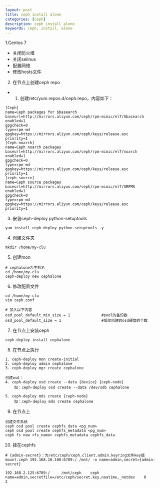 ```yaml
---
layout: post
title: ceph install alone
categories: [ceph]
description: ceph install alone
keywords: ceph, install, alone
---
```


1.Centos 7
+ 关闭防火墙
+ 关闭selinux
+ 配置网络
+ 修改hosts文件

2. 在节点上创建ceph repo

+ 1. 创建/etc/yum.repos.d/ceph.repo，内容如下：

```
[Ceph]
name=Ceph packages for $basearch
baseurl=http://mirrors.aliyun.com/ceph/rpm-mimic/el7/$basearch
enabled=1
gpgcheck=0
type=rpm-md
gpgkey=https://mirrors.aliyun.com/ceph/keys/release.asc
priority=1
[Ceph-noarch]
name=Ceph noarch packages
baseurl=http://mirrors.aliyun.com/ceph/rpm-mimic/el7/noarch
enabled=1
gpgcheck=0
type=rpm-md
gpgkey=https://mirrors.aliyun.com/ceph/keys/release.asc
priority=1
[ceph-source]
name=Ceph source packages
baseurl=http://mirrors.aliyun.com/ceph/rpm-mimic/el7/SRPMS
enabled=1
gpgcheck=0
type=rpm-md
gpgkey=https://mirrors.aliyun.com/ceph/keys/release.asc
priority=1
```

3. 安装ceph-deploy python-setuptools

```
yum install ceph-deploy python-setuptools -y
```

4. 创建文件夹
```
mkdir /home/my-clu
```


5. 创建mon
```
# cephalone为主机名
cd /home/my-clu
ceph-deploy new cephalone
```


6. 修改配置文件
```
cd /home/my-clu
vim ceph.conf

# 加入以下内容
osd_pool_default_min_size = 1              #pool的备份数
osd_pool_default_size = 1                  #后续创建的osd硬盘的个数
```

7. 在节点上安装ceph
```
ceph-deploy install cephalone
```


8. 在节点上执行
```
1. ceph-deploy mon create-initial
2. ceph-deploy admin cephalone
3. ceph-deploy mgr create cephalone

创建osd：
4. ceph-deploy osd create --data {device} {ceph-node}
    如：ceph-deploy osd create --data /dev/sdb cephalone

5. ceph-deploy mds create {ceph-node}
    如：ceph-deploy mds create cephalone

```

9. 在节点上

```
创建文件系统
ceph osd pool create cephfs_data <pg_num>
ceph osd pool create cephfs_metadata <pg_num>
ceph fs new <fs_name> cephfs_metadata cephfs_data
```

10. 挂在cephfs

```
# {admin-secret}：为/etc/ceph/ceph.client.admin.keyring文件key值
mount.ceph 192.168.10.100:6789:/ /mnt/ -o name=admin,secret={admin-secret}

192.168.2.125:6789:/     /mnt/ceph    ceph    name=admin,secretfile=/etc/ceph/secret.key,noatime,_netdev    0       2


```



